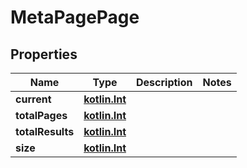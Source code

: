 # MetaPagePage

## Properties
Name | Type | Description | Notes
------------ | ------------- | ------------- | -------------
**current** | [**kotlin.Int**](.md) |  | 
**totalPages** | [**kotlin.Int**](.md) |  | 
**totalResults** | [**kotlin.Int**](.md) |  | 
**size** | [**kotlin.Int**](.md) |  | 

